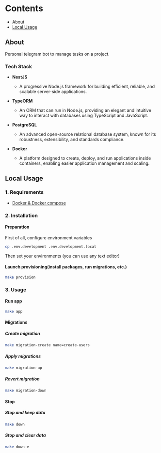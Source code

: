 # Contents
- [About](#about)
- [Local Usage](#local-usage)

## About
Personal telegram bot to manage tasks on a project.

### Tech Stack

- **NestJS**  
  - A progressive Node.js framework for building efficient, reliable, and scalable server-side applications.

- **TypeORM**  
  - An ORM that can run in Node.js, providing an elegant and intuitive way to interact with databases using TypeScript and JavaScript.

- **PostgreSQL**  
  - An advanced open-source relational database system, known for its robustness, extensibility, and standards compliance.

- **Docker**  
  - A platform designed to create, deploy, and run applications inside containers, enabling easier application management and scaling.

## Local Usage

### 1. Requirements

* [Docker & Docker compose](https://docs.docker.com/compose/install/)

### 2. Installation

#### Preparation

First of all, configure environment variables

```bash
cp .env.development .env.development.local
```
Then set your environments (you can use any text editor)

#### Launch provisioning(install packages, run migrations, etc.)

```bash
make provision
```

### 3. Usage

#### Run app

```bash
make app
```

#### Migrations

##### Create migration

```bash
make migration-create name=create-users
```

##### Apply migrations

```bash
make migration-up
```

##### Revert migration

```bash
make migration-down
```

#### Stop

##### Stop and keep data

```bash
make down
```

##### Stop and clear data

```bash
make down-v
```
